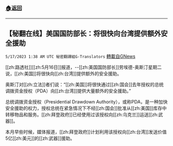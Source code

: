 ###  [:house:返回](README.md)
---


## 【秘翻在线】美国国防部长：将很快向台湾提供额外安全援助
`5/17/2023 1:38 AM UTC 秘密翻譯組G-Translators` [轉載自GNews](https://gnews.org/articles/1306456)

[[zh:路透社]][[zh:5月16日]]报道，--[[zh:美国国防部长]]劳埃德\-奥斯汀星期二说，[[zh:美国]]将很快向[[zh:台湾]]提供额外的安全援助。

奥斯汀对[[zh:立法]]者们说：“[[zh:美国]]将很快通过[[zh:国会]]去年授权的总统调拨资金授权（PDA）向[[zh:台湾]]提供大量额外的安全援助。”

总统调拨资金授权（Presidential Drawdown Authority），或称PDA，是一种加快安全援助的权力，授权总统在紧急情况下不经[[zh:国会]]批准从[[zh:美国]]库存中转移物品和服务。[[zh:拜登政府]]已经使用过该授权向[[zh:乌克兰]]运送[[zh:武器]]。

本月早些时候，媒体报道，[[zh:拜登政府]]计划利用该授权向[[zh:台湾]]发送价值5亿[[zh:美元]]的[[zh:武器]]援助。
